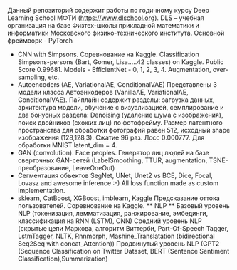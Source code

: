 Данный репозиторий содержит работы по годичному курсу Deep Learning School МФТИ (https://www.dlschool.org).
DLS – учебная организация на базе Физтех-школы прикладной математики и информатики Московского физико-технического института.
Основной фреймворк - PyTorch
* CNN with Simpsons. Соревнование на Kaggle.
Classification Simpsons-persons (Bart, Gomer, Lisa.....42 classes) on Kaggle. Public Score 0.99681. Models - EfficientNet - 0, 1, 2, 3, 4. Augmentation, over-sampling, etc.
* Autoencoders (AE, VariationalAE, ConditionalVAE)
Представлены 3 модели класса Автоэнкодеров (VanillaAE, VariationalAE, ConditionalVAE). Пайплайн содержит разделы: загрузка данных, архитектура модели, обучение с визуализацией, семплирование и два бонусных раздела: Denoising (удаление шума с изображения), поиск двойников (схожих лиц) по фотофрейму. Размер латентного пространства для обработки фотографий равен 512, исходный shape изображения (128,128,3). Сжатие 96 раз. Лосс 0.000777. Для обработки MNIST latent_dim = 4.
* GAN (convolution). Face peoples.
Генератор лиц людей на базе сверточных GAN-сетей (LabelSmoothing, TTUR, augmentation, TSNE-преобразование, LeaveOneOut)
* Сегментация объектов
SegNet, UNet, Unet2 vs BCE, Dice, Focal, Lovasz and awesome inference :-) All loss function made as custom implementation.
* sklearn, CatBoost, XGBoost, imblearn, Kaggle
Предсказание оттока пользователей. Соревнование на Kaggle.
** NLP **
Базовый уровень NLP (токенизация, лемматизация, ранжирование, эмбединги, классификация на RNN (LSTM), CNN)
Средний уровень NLP (скрытые цепи Маркова, алгоритм Виттерби, Part-Of-Speech Tagger, LstmTagger, NLTK, Rnnmorph,
Mashine_Translatation (bidirectional Seq2Seq with concat_Attention))
Продвинутый уровень NLP (GPT2 (Sequence Classification on Twitter Dataset, BERT (Sentence Sentiment Classification),Summarization)
